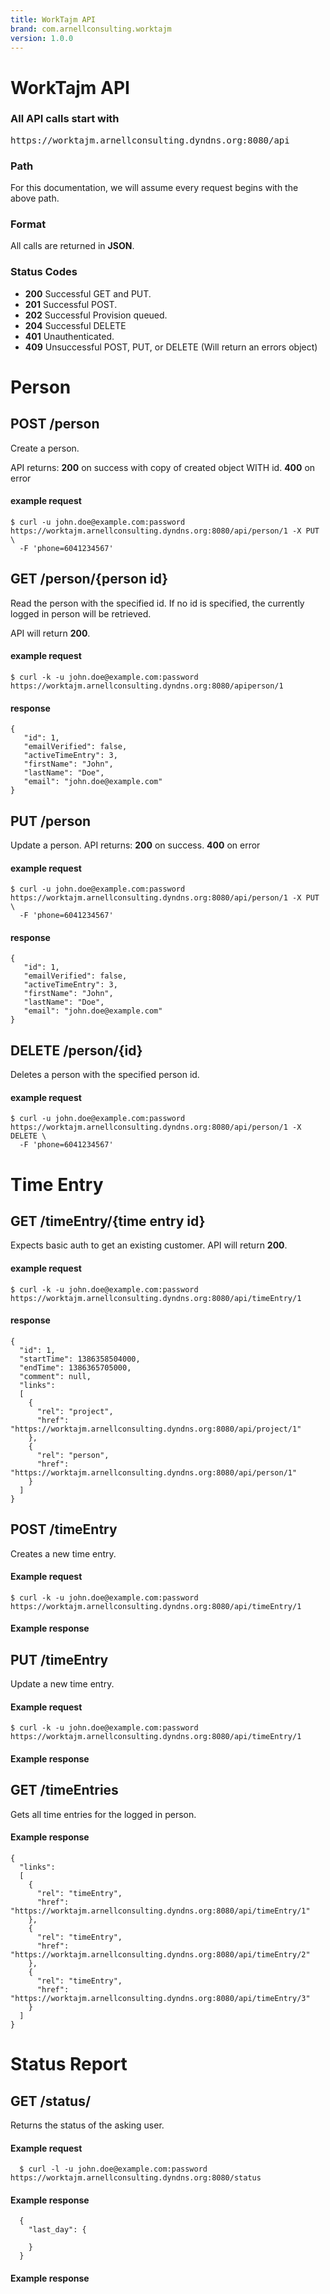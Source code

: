 ```yaml
---
title: WorkTajm API
brand: com.arnellconsulting.worktajm
version: 1.0.0
---
```


# WorkTajm API

### All API calls start with

<pre class="base">
https://worktajm.arnellconsulting.dyndns.org:8080/api
</pre>

### Path

For this documentation, we will assume every request begins with the above path.

### Format

All calls are returned in **JSON**.

### Status Codes

- **200** Successful GET and PUT.
- **201** Successful POST.
- **202** Successful Provision queued.
- **204** Successful DELETE
- **401** Unauthenticated.
- **409** Unsuccessful POST, PUT, or DELETE (Will return an errors object)



# Person

## POST /person

Create a person.

API returns:
**200** on success with copy of created object WITH id.
**400** on error

#### example request

    $ curl -u john.doe@example.com:password https://worktajm.arnellconsulting.dyndns.org:8080/api/person/1 -X PUT \
      -F 'phone=6041234567'


## GET /person/{person id}

Read the person with the specified id.
If no id is specified, the currently logged in person will be retrieved.

API will return **200**.

#### example request

    $ curl -k -u john.doe@example.com:password https://worktajm.arnellconsulting.dyndns.org:8080/apiperson/1

#### response

    {
       "id": 1,
       "emailVerified": false,
       "activeTimeEntry": 3,
       "firstName": "John",
       "lastName": "Doe",
       "email": "john.doe@example.com"
    }


## PUT /person

Update a person.
API returns:
**200** on success.
**400** on error

#### example request

    $ curl -u john.doe@example.com:password https://worktajm.arnellconsulting.dyndns.org:8080/api/person/1 -X PUT \
      -F 'phone=6041234567'

#### response

    {
       "id": 1,
       "emailVerified": false,
       "activeTimeEntry": 3,
       "firstName": "John",
       "lastName": "Doe",
       "email": "john.doe@example.com"
    }

## DELETE /person/{id}

Deletes a person with the specified person id.

#### example request

    $ curl -u john.doe@example.com:password https://worktajm.arnellconsulting.dyndns.org:8080/api/person/1 -X DELETE \
      -F 'phone=6041234567'




# Time Entry

## GET /timeEntry/{time entry id}

Expects basic auth to get an existing customer. API will return **200**.

#### example request

    $ curl -k -u john.doe@example.com:password https://worktajm.arnellconsulting.dyndns.org:8080/api/timeEntry/1

#### response

    {
      "id": 1,
      "startTime": 1386358504000,
      "endTime": 1386365705000,
      "comment": null,
      "links": 
      [ 
        {
          "rel": "project",
          "href": "https://worktajm.arnellconsulting.dyndns.org:8080/api/project/1"
        },
        {
          "rel": "person",
          "href": "https://worktajm.arnellconsulting.dyndns.org:8080/api/person/1"
        }        
      ]
    }    

## POST /timeEntry

Creates a new time entry.

#### Example request

    $ curl -k -u john.doe@example.com:password https://worktajm.arnellconsulting.dyndns.org:8080/api/timeEntry/1

#### Example response

## PUT /timeEntry

Update a new time entry.

#### Example request

    $ curl -k -u john.doe@example.com:password https://worktajm.arnellconsulting.dyndns.org:8080/api/timeEntry/1

#### Example response
## GET /timeEntries

Gets all time entries for the logged in person.

#### Example response

    {
      "links": 
      [ 
        {
          "rel": "timeEntry",
          "href": "https://worktajm.arnellconsulting.dyndns.org:8080/api/timeEntry/1"
        },
        {
          "rel": "timeEntry",
          "href": "https://worktajm.arnellconsulting.dyndns.org:8080/api/timeEntry/2"
        },
        {
          "rel": "timeEntry",
          "href": "https://worktajm.arnellconsulting.dyndns.org:8080/api/timeEntry/3"
        }        
      ]
    }


# Status Report

## GET /status/

Returns the status of the asking user.

#### Example request

      $ curl -l -u john.doe@example.com:password https://worktajm.arnellconsulting.dyndns.org:8080/status

#### Example response

      {
        "last_day": {
          
        }
      }


#### Example response
